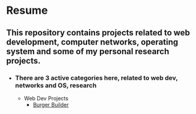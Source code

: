 # Resume
## This repository contains projects related to web development, computer networks, operating system and some of my personal research projects.
* ### There are 3 active categories here, related to web dev, networks and OS, research
  * Web Dev Projects
     - [Burger Builder](https://github.com/AnkitMish/Resume/tree/master/react-redux-burger-builder-project)
